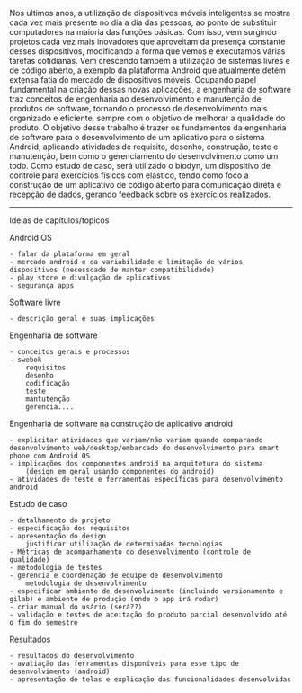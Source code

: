 Nos ultimos anos, a utilização de dispositivos móveis inteligentes se mostra cada vez mais presente no dia a dia das pessoas, ao ponto de substituir computadores na maioria das funções básicas. Com isso, vem surgindo projetos cada vez mais inovadores que aproveitam da presença constante desses dispositivos, modificando a forma que vemos e executamos várias tarefas cotidianas. Vem crescendo também a utilização de sistemas livres e de código aberto, a exemplo da plataforma Android que atualmente detém extensa fatia do mercado de dispositivos móveis. Ocupando papel fundamental na criação dessas novas aplicações, a engenharia de software traz conceitos de engenharia ao desenvolvimento e manutenção de produtos de software, tornando o processo de desenvolvimento mais organizado e eficiente, sempre com o objetivo de melhorar a qualidade do produto. O objetivo desse trabalho é trazer os fundamentos da engenharia de software para o desenvolvimento de um aplicativo para o sistema Android, aplicando atividades de requisito, desenho, construção, teste e manutenção, bem como o gerenciamento do desenvolvimento como um todo. Como estudo de caso, será utilizado o biodyn, um dispositivo de controle para exercícios físicos com elástico, tendo como foco a construção de um aplicativo de código aberto para comunicação direta e recepção de dados, gerando feedback sobre os exercícios realizados.

----------------------------------------------------------------------------

Ideias de capítulos/topicos


Android OS

	- falar da plataforma em geral
	- mercado android e da variabilidade e limitação de vários dispositivos (necessdade de manter compatibilidade)
	- play store e divulgação de aplicativos
	- segurança apps

Software livre

	- descrição geral e suas implicações

Engenharia de software

	- conceitos gerais e processos
	- swebok
		requisitos
		desenho
		codificação
		teste
		mantutenção
		gerencia....

Engenharia de software na construção de aplicativo android

	- explicitar atividades que variam/não variam quando comparando desenvolvimento web/desktop/embarcado do desenvolvimento para smart phone com Android OS
	- implicações dos componentes android na arquitetura do sistema 
		(design em geral usando componentes do android)
	- atividades de teste e ferramentas específicas para desenvolvimento android

Estudo de caso

	- detalhamento do projeto
	- especificação dos requisitos
	- apresentação do design
		justificar utilização de determinadas tecnologias
	- Métricas de acompanhamento do desenvolvimento (controle de qualidade)
	- metodologia de testes
	- gerencia e coordenação de equipe de desenvolvimento
		metodologia de desenvolvimento
	- especificar ambiente de desenvolvimento (incluindo versionamento e gilab) e ambiente de produção (onde o app irá rodar)
	- criar manual do usário (será??)
	- validação e testes de aceitação do produto parcial desenvolvido até o fim do semestre

Resultados

	- resultados do desenvolvimento
	- avaliação das ferramentas disponíveis para esse tipo de desenvolvimento (android)
	- apresentação de telas e explicação das funcionalidades desenvolvidas

